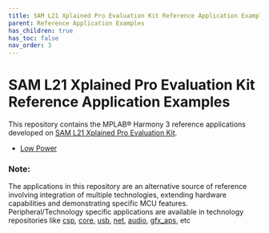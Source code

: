 ```yaml
---
title: SAM L21 Xplained Pro Evaluation Kit Reference Application Examples
parent: Reference Application Examples
has_children: true
has_toc: false
nav_order: 3
---
```

# SAM L21 Xplained Pro Evaluation Kit Reference Application Examples

This repository contains the MPLAB® Harmony 3 reference applications developed on [SAM L21 Xplained Pro Evaluation Kit](https://www.microchip.com/developmenttools/ProductDetails/atsaml21-xpro-b).   

* [Low Power](./low_power/docs/readme.md)

### **Note:** 
The applications in this repository are an alternative source of reference involving integration of multiple technologies, extending hardware capabilities and demonstrating specific MCU features. 
Peripheral/Technology specific applications are available in technology repositories like [csp](https://github.com/Microchip-MPLAB-Harmony/csp), [core](https://github.com/Microchip-MPLAB-Harmony/core), [usb](https://github.com/Microchip-MPLAB-Harmony/usb), [net](https://github.com/Microchip-MPLAB-Harmony/net), [audio](https://github.com/Microchip-MPLAB-Harmony/audio), [gfx_aps](https://github.com/Microchip-MPLAB-Harmony/gfx_apps), etc

